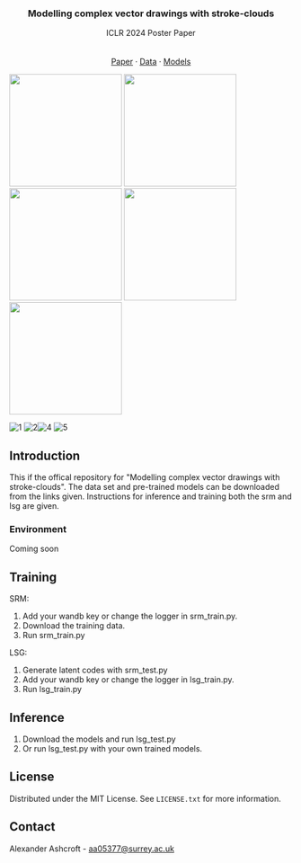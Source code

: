 
<h3 align="center">Modelling complex vector drawings with stroke-clouds</h3>

  <p align="center">
   ICLR 2024 Poster Paper
    <br />
    <br />
    <br />
    <a href="https://iclr.cc/virtual/2024/poster/18757">Paper</a>
    ·
    <a href="https://github.com/github_username/repo_name/issues">Data</a>
    ·
    <a href="https://github.com/github_username/repo_name/issues">Models</a>
  </p>
</div>


<!-- ABOUT THE PROJECT -->

<img src="https://github.com/Co-do/Stroke-Cloud/assets/123647750/411131f4-4826-4763-a485-69cd929a8e26" width="200" height="200"> <img src="https://github.com/Co-do/Stroke-Cloud/assets/123647750/411131f4-4826-4763-a485-69cd929a8e26" width="200" height="200"> <img src="https://github.com/Co-do/Stroke-Cloud/assets/123647750/411131f4-4826-4763-a485-69cd929a8e26" width="200" height="200"> <img src="https://github.com/Co-do/Stroke-Cloud/assets/123647750/411131f4-4826-4763-a485-69cd929a8e26" width="200" height="200"> <img src="https://github.com/Co-do/Stroke-Cloud/assets/123647750/411131f4-4826-4763-a485-69cd929a8e26" width="200" height="200"> 


![1](https://github.com/Co-do/Stroke-Cloud/assets/123647750/841789bf-7dac-4b0a-b228-c36202d1f938)
![2](https://github.com/Co-do/Stroke-Cloud/assets/123647750/ea4ce9be-d05c-4393-9ed8-91152aff3c12)![4](https://github.com/Co-do/Stroke-Cloud/assets/123647750/4f554f6f-0f9b-464e-9bc8-6faffe1392e0)
![5](https://github.com/Co-do/Stroke-Cloud/assets/123647750/4172389c-a0b4-4ecd-866f-296790c0706e)



<!-- GETTING STARTED -->
## Introduction
This if the offical repository for "Modelling complex vector drawings with stroke-clouds". The data set and pre-trained models can be downloaded from the links given. Instructions for inference and training both the srm and lsg are given.



### Environment

Coming soon

## Training

SRM:

1) Add your wandb key or change the logger in srm_train.py.
2) Download the training data.
3) Run srm_train.py

LSG:

1) Generate latent codes with srm_test.py
2) Add your wandb key or change the logger in lsg_train.py.
3) Run lsg_train.py



## Inference
1) Download the models and run lsg_test.py
2) Or run lsg_test.py with your own trained models.


<!-- LICENSE -->
## License

Distributed under the MIT License. See `LICENSE.txt` for more information.




<!-- CONTACT -->
## Contact

Alexander Ashcroft - aa05377@surrey.ac.uk





[Laravel-url]: https://laravel.com
[Bootstrap.com]: https://img.shields.io/badge/Bootstrap-563D7C?style=for-the-badge&logo=bootstrap&logoColor=white
[Bootstrap-url]: https://getbootstrap.com
[JQuery.com]: https://img.shields.io/badge/jQuery-0769AD?style=for-the-badge&logo=jquery&logoColor=white
[JQuery-url]: https://jquery.com 
